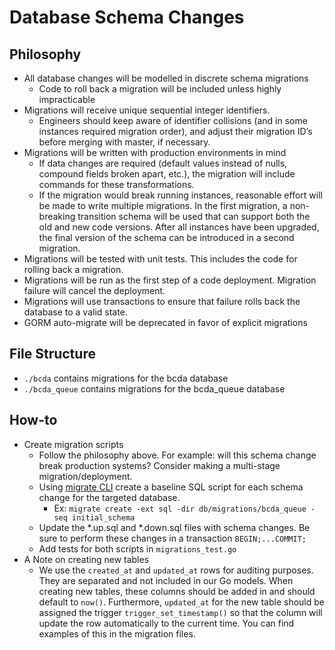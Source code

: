 # Database Schema Changes

## Philosophy
* All database changes will be modelled in discrete schema migrations
    * Code to roll back a migration will be included unless highly impracticable
* Migrations will receive unique sequential integer identifiers.
    * Engineers should keep aware of identifier collisions (and in some instances required migration order), and adjust their migration ID’s before merging with master, if necessary.
* Migrations will be written with production environments in mind
    * If data changes are required (default values instead of nulls, compound fields broken apart, etc.), the migration will include commands for these transformations.
    * If the migration would break running instances, reasonable effort will be made to write multiple migrations.  In the first migration, a non-breaking transition schema will be used that can support both the old and new code versions.  After all instances have been upgraded, the final version of the schema can be introduced in a second migration.
* Migrations will be tested with unit tests.  This includes the code for rolling back a migration.
* Migrations will be run as the first step of a code deployment.  Migration failure will cancel the deployment.
* Migrations will use transactions to ensure that failure rolls back the database to a valid state.
* GORM auto-migrate will be deprecated in favor of explicit migrations

## File Structure
* `./bcda` contains migrations for the bcda database
* `./bcda_queue` contains migrations for the bcda_queue database
## How-to
* Create migration scripts
    * Follow the philosophy above.  For example: will this schema change break production systems?  Consider making a multi-stage migration/deployment.
    * Using [migrate CLI](https://github.com/golang-migrate/migrate/tree/master/cmd/migrate) create a baseline SQL script for each schema change for the targeted database.
      * Ex: `migrate create -ext sql -dir db/migrations/bcda_queue -seq initial_schema`
    * Update the *.up.sql and *.down.sql files with schema changes. Be sure to perform these changes in a transaction `BEGIN;...COMMIT;`
    * Add tests for both scripts in `migrations_test.go`
* A Note on creating new tables
    * We use the `created_at` and `updated_at` rows for auditing purposes. They are separated and not included in our Go models. When creating new tables, these columns should
    be added in and should default to `now()`. Furthermore, `updated_at` for the new table should be assigned the trigger `trigger_set_timestamp()` so that the column will
    update the row automatically to the current time. You can find examples of this in the migration files.
